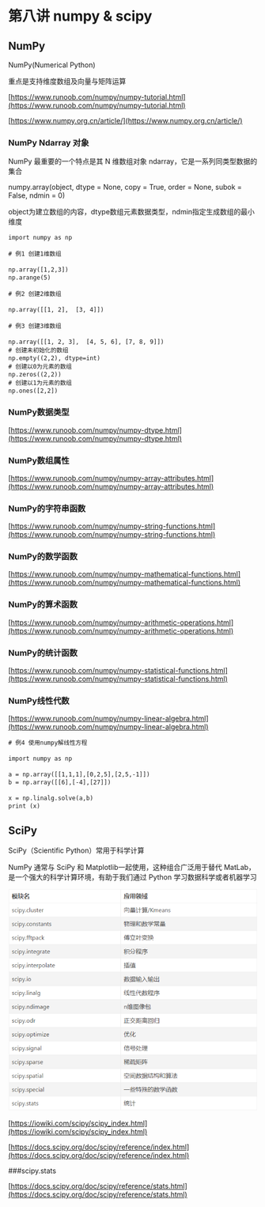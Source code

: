 # 第八讲 numpy & scipy

## NumPy

NumPy(Numerical Python) 

重点是支持维度数组及向量与矩阵运算

[https://www.runoob.com/numpy/numpy-tutorial.html](https://www.runoob.com/numpy/numpy-tutorial.html)

[https://www.numpy.org.cn/article/](https://www.numpy.org.cn/article/)

### NumPy Ndarray 对象
NumPy 最重要的一个特点是其 N 维数组对象 ndarray，它是一系列同类型数据的集合

numpy.array(object, dtype = None, copy = True, order = None, subok = False, ndmin = 0)

object为建立数组的内容，dtype数组元素数据类型，ndmin指定生成数组的最小维度

	import numpy as np
	
	# 例1 创建1维数组
	
	np.array([1,2,3])  	
	np.arange(5)
	
	# 例2 创建2维数组
	
	np.array([[1, 2],  [3, 4]])
	
	# 例3 创建3维数组
	
	np.array([[1, 2, 3],  [4, 5, 6], [7, 8, 9]])
	# 创建未初始化的数组
	np.empty((2,2), dtype=int)
	# 创建以0为元素的数组
	np.zeros((2,2))
	# 创建以1为元素的数组
	np.ones([2,2])

### NumPy数据类型
[https://www.runoob.com/numpy/numpy-dtype.html](https://www.runoob.com/numpy/numpy-dtype.html)

### NumPy数组属性
[https://www.runoob.com/numpy/numpy-array-attributes.html](https://www.runoob.com/numpy/numpy-array-attributes.html)

### NumPy的字符串函数
[https://www.runoob.com/numpy/numpy-string-functions.html](https://www.runoob.com/numpy/numpy-string-functions.html)

### NumPy的数学函数
[https://www.runoob.com/numpy/numpy-mathematical-functions.html](https://www.runoob.com/numpy/numpy-mathematical-functions.html)

### NumPy的算术函数
[https://www.runoob.com/numpy/numpy-arithmetic-operations.html](https://www.runoob.com/numpy/numpy-arithmetic-operations.html)

### NumPy的统计函数
[https://www.runoob.com/numpy/numpy-statistical-functions.html](https://www.runoob.com/numpy/numpy-statistical-functions.html)

### NumPy线性代数
[https://www.runoob.com/numpy/numpy-linear-algebra.html](https://www.runoob.com/numpy/numpy-linear-algebra.html)

	# 例4 使用numpy解线性方程

	import numpy as np 
	 
	a = np.array([[1,1,1],[0,2,5],[2,5,-1]])
	b = np.array([[6],[-4],[27]])
	
	x = np.linalg.solve(a,b) 
	print (x)

## SciPy
SciPy（Scientific Python）常用于科学计算

NumPy 通常与 SciPy 和 Matplotlib一起使用，这种组合广泛用于替代 MatLab，是一个强大的科学计算环境，有助于我们通过 Python 学习数据科学或者机器学习

![](scipy.png)

[https://iowiki.com/scipy/scipy_index.html](https://iowiki.com/scipy/scipy_index.html)

[https://docs.scipy.org/doc/scipy/reference/index.html](https://docs.scipy.org/doc/scipy/reference/index.html)

###scipy.stats

[https://docs.scipy.org/doc/scipy/reference/stats.html](https://docs.scipy.org/doc/scipy/reference/stats.html)